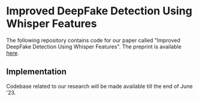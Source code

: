 # Improved DeepFake Detection Using Whisper Features

The following repository contains code for our paper called "Improved DeepFake Detection Using Whisper Features".
The preprint is available [here](https://arxiv.org/abs/2306.01428).


## Implementation

Codebase related to our research will be made available till the end of June '23.

